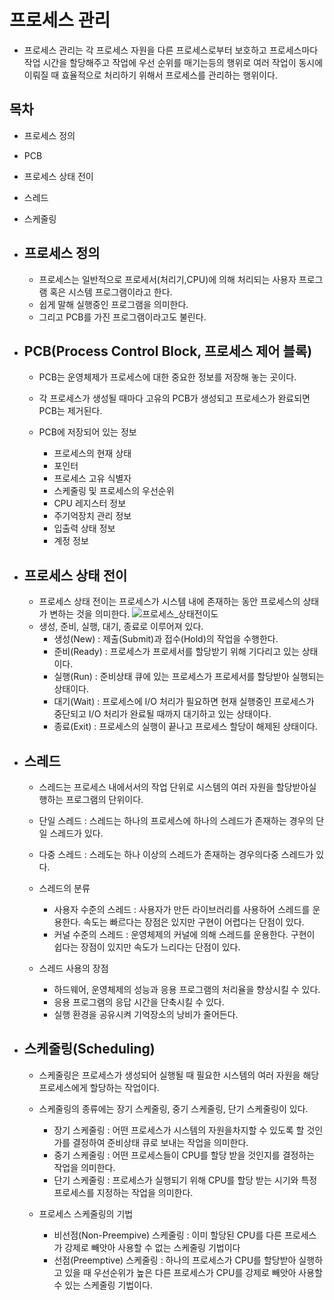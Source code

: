 # 프로세스 관리
- 프로세스 관리는 각 프로세스 자원을 다른 프로세스로부터 보호하고 프로세스마다 작업 시간을 할당해주고 작업에 우선 순위를 매기는등의 행위로 여러 작업이 동시에 이뤄질 때 효율적으로 처리하기 위해서 프로세스를 관리하는 행위이다. 

## 목차
- 프로세스 정의
- PCB
- 프로세스 상태 전이
- 스레드
- 스케줄링


- ## 프로세스 정의
  - 프로세스는 일반적으로 프로세서(처리기,CPU)에 의해 처리되는 사용자 프로그램 혹은 시스템 프로그램이라고 한다. 
  - 쉽게 말해 실행중인 프로그램을 의미한다.
  - 그리고 PCB를 가진 프로그램이라고도 불린다.

- ## PCB(Process Control Block, 프로세스 제어 블록)
  - PCB는 운영체제가 프로세스에 대한 중요한 정보를 저장해 놓는 곳이다.
  - 각 프로세스가 생성될 때마다 고유의 PCB가 생성되고 프로세스가 완료되면 PCB는 제거된다.
  
  - PCB에 저장되어 있는 정보
    - 프로세스의 현재 상태
    - 포인터
    - 프로세스 고유 식별자
    - 스케줄링 및 프로세스의 우선순위
    - CPU 레지스터 정보
    - 주기억장치 관리 정보
    - 입출력 상태 정보
    - 계정 정보
  
- ## 프로세스 상태 전이
  - 프로세스 상태 전이는 프로세스가 시스템 내에 존재하는 동안 프로세스의 상태가 변하는 것을 의미한다. 
![프로세스_상태전이도](https://user-images.githubusercontent.com/79912056/147618435-446865a8-10c1-4e97-bd0f-f527cd14a5fb.png)
  - 생성, 준비, 실행, 대기, 종료로 이루어져 있다.
    - 생성(New) : 제출(Submit)과 접수(Hold)의 작업을 수행한다.
    - 준비(Ready) : 프로세스가 프로세서를 할당받기 위해 기다리고 있는 상태이다.
    - 실행(Run) : 준비상태 큐에 있는 프로세스가 프로세서를 할당받아 실행되는 상태이다.
    - 대기(Wait) : 프로세스에 I/O 처리가 필요하면 현재 실행중인 프로세스가 중단되고 I/O 처리가 완료될 때까지 대기하고 있는 상태이다.
    - 종료(Exit) : 프로세스의 실행이 끝나고 프로세스 할당이 해제된 상태이다.

- ## 스레드
  - 스레드는 프로세스 내에서서의 작업 단위로 시스템의 여러 자원을 할당받아실행하는 프로그램의 단위이다.
  - 단일 스레드 : 스레드는 하나의 프로세스에 하나의 스레드가 존재하는 경우의 단일 스레드가 있다.
  - 다중 스레드 : 스레도는 하나 이상의 스레드가 존재하는 경우의다중 스레드가 있다.

  - 스레드의 분류
    - 사용자 수준의 스레드 : 사용자가 만든 라이브러리를 사용하어 스레드를 운용한다. 속도는 빠르다는 장점은 있지만 구현이 어렵다는 단점이 있다.
    - 커널 수준의 스레드 : 운영체제의 커널에 의해 스레드를 운용한다. 구현이 쉽다는 장점이 있지만 속도가 느리다는 단점이 있다.
  - 스레드 사용의 장점
    - 하드웨어, 운영체제의 성능과 응용 프로그램의 처리율을 향상시킬 수 있다.
    - 응용 프로그램의 응답 시간을 단축시킬 수 있다.
    - 실행 환경을 공유시켜 기억장소의 낭비가 줄어든다.

- ## 스케줄링(Scheduling)
  - 스케줄링은 프로세스가 생성되어 실행될 때 필요한 시스템의 여러 자원을 해당 프로세스에게 할당하는 작업이다.
  - 스케줄링의 종류에는 장기 스케줄링, 중기 스케줄링, 단기 스케줄링이 있다.
    - 장기 스케줄링 : 어떤 프로세스가 시스템의 자원을차지할 수 있도록 할 것인가를 결정하여 준비상태 큐로 보내는 작업을 의미한다.
    - 중기 스케줄링 : 어떤 프로세스들이 CPU를 할당 받을 것인지를 결정하는 작업을 의미한다.
    - 단기 스케줄링 : 프로세스가 실행되기 위해 CPU를 할당 받는 시기와 특정 프로세스를 지정하는 작업을 의미한다.
  
  
  - 프로세스 스케줄링의 기법
    - 비선점(Non-Preempive) 스케줄링 : 이미 할당된 CPU를 다른 프로세스가 강제로 빼앗아 사용할 수 없는 스케줄링 기법이다
    - 선점(Preemptive) 스케줄링 : 하나의 프로세스가 CPU를 할당받아 실행하고 있을 때 우선순위가 높은 다른 프로세스가 CPU를 강제로 빼앗아 사용할 수 있는 스케줄링 기법이다.
